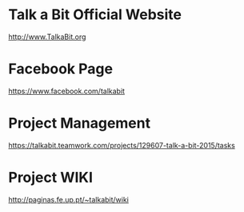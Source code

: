 Talk a Bit Official Website
========
http://www.TalkaBit.org


Facebook Page
========
https://www.facebook.com/talkabit


Project Management
========
https://talkabit.teamwork.com/projects/129607-talk-a-bit-2015/tasks


Project WIKI
========
http://paginas.fe.up.pt/~talkabit/wiki
